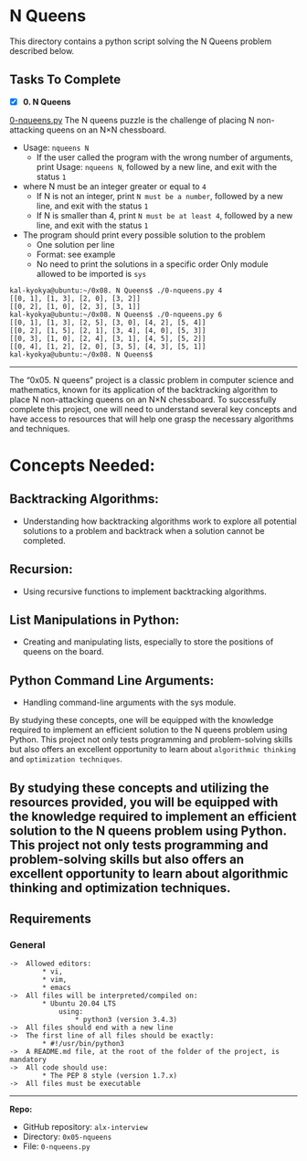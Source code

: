 # N Queens

This directory contains a python script solving the N Queens problem described below.

## Tasks To Complete
+ [x] **0. N Queens**

[0-nqueens.py](https://github.com/kal-kyokya/alx-interview/tree/main/0x05-nqueens) The N queens puzzle is the challenge of placing N non-attacking queens on an N×N chessboard.

* Usage: ```nqueens N```
	* If the user called the program with the wrong number of arguments, print Usage: ```nqueens N```, followed by a new line, and exit with the status ```1```
* where N must be an integer greater or equal to ```4```
	* If N is not an integer, print ```N must be a number```, followed by a new line, and exit with the status ```1```
	* If N is smaller than 4, print ```N must be at least 4```, followed by a new line, and exit with the status ```1```
* The program should print every possible solution to the problem
	* One solution per line
	* Format: see example
	* No need to print the solutions in a specific order
Only module allowed to be imported is ```sys```

```
kal-kyokya@ubuntu:~/0x08. N Queens$ ./0-nqueens.py 4
[[0, 1], [1, 3], [2, 0], [3, 2]]
[[0, 2], [1, 0], [2, 3], [3, 1]]
kal-kyokya@ubuntu:~/0x08. N Queens$ ./0-nqueens.py 6
[[0, 1], [1, 3], [2, 5], [3, 0], [4, 2], [5, 4]]
[[0, 2], [1, 5], [2, 1], [3, 4], [4, 0], [5, 3]]
[[0, 3], [1, 0], [2, 4], [3, 1], [4, 5], [5, 2]]
[[0, 4], [1, 2], [2, 0], [3, 5], [4, 3], [5, 1]]
kal-kyokya@ubuntu:~/0x08. N Queens$ 
```

---

The “0x05. N queens” project is a classic problem in computer science and mathematics, known for its application of the backtracking algorithm to place N non-attacking queens on an N×N chessboard. To successfully complete this project, one will need to understand several key concepts and have access to resources that will help one grasp the necessary algorithms and techniques.

# Concepts Needed:
## Backtracking Algorithms:
* Understanding how backtracking algorithms work to explore all potential solutions to a problem and backtrack when a solution cannot be completed.

## Recursion:
* Using recursive functions to implement backtracking algorithms.

## List Manipulations in Python:
* Creating and manipulating lists, especially to store the positions of queens on the board.

## Python Command Line Arguments:
* Handling command-line arguments with the sys module.

By studying these concepts, one will be equipped with the knowledge required to implement an efficient solution to the N queens problem using Python. This project not only tests programming and problem-solving skills but also offers an excellent opportunity to learn about ```algorithmic thinking``` and ```optimization techniques```.

By studying these concepts and utilizing the resources provided, you will be equipped with the knowledge required to implement an efficient solution to the N queens problem using Python. This project not only tests programming and problem-solving skills but also offers an excellent opportunity to learn about algorithmic thinking and optimization techniques.
---

## Requirements
### General

	->	Allowed editors:
			* vi,
			* vim,
			* emacs
	->	All files will be interpreted/compiled on:
			* Ubuntu 20.04 LTS
				using:
					* python3 (version 3.4.3)
	->	All files should end with a new line
	->	The first line of all files should be exactly:
			* #!/usr/bin/python3
	->	A README.md file, at the root of the folder of the project, is mandatory
	->	All code should use:
			* The PEP 8 style (version 1.7.x)
	->	All files must be executable

---

**Repo:**

-   GitHub repository: `alx-interview`
-   Directory: `0x05-nqueens`
-   File: `0-nqueens.py`
